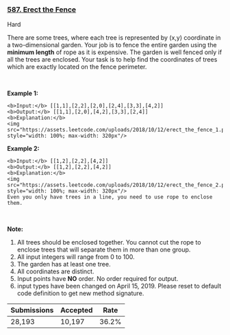 ### [587. Erect the Fence](https://leetcode.com/problems/erect-the-fence/)

Hard

There are some trees, where each tree is represented by (x,y) coordinate in a two-dimensional garden. Your job is to fence the entire garden using the __minimum length__ of rope as it is expensive. The garden is well fenced only if all the trees are enclosed. Your task is to help find the coordinates of trees which are exactly located on the fence perimeter.

 

__Example 1:__

```
<b>Input:</b> [[1,1],[2,2],[2,0],[2,4],[3,3],[4,2]]
<b>Output:</b> [[1,1],[2,0],[4,2],[3,3],[2,4]]
<b>Explanation:</b>
<img src="https://assets.leetcode.com/uploads/2018/10/12/erect_the_fence_1.png" style="width: 100%; max-width: 320px"/>
```

__Example 2:__

```
<b>Input:</b> [[1,2],[2,2],[4,2]]
<b>Output:</b> [[1,2],[2,2],[4,2]]
<b>Explanation:</b>
<img src="https://assets.leetcode.com/uploads/2018/10/12/erect_the_fence_2.png" style="width: 100%; max-width: 320px"/>
Even you only have trees in a line, you need to use rope to enclose them. 
```

 

__Note:__

1.   All trees should be enclosed together. You cannot cut the rope to enclose trees that will separate them in more than one group.
2.   All input integers will range from 0 to 100.
3.   The garden has at least one tree.
4.   All coordinates are distinct.
5.   Input points have __NO__ order. No order required for output.
6.   input types have been changed on April 15, 2019. Please reset to default code definition to get new method signature.

| Submissions    | Accepted     | Rate   |
| -------------- | ------------ | ------ |
| 28,193 | 10,197 | 36.2% |